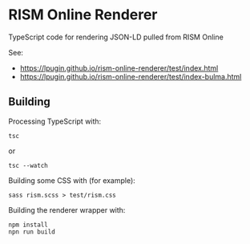 # RISM Online Renderer

TypeScript code for rendering JSON-LD pulled from RISM Online

See:
* https://lpugin.github.io/rism-online-renderer/test/index.html
* https://lpugin.github.io/rism-online-renderer/test/index-bulma.html

## Building

Processing TypeScript with:

```shell
tsc
```
or
```shell
tsc --watch
```

Building some CSS with (for example):
```shell
sass rism.scss > test/rism.css
```

Building the renderer wrapper with:
```shell
npm install
npn run build
```
